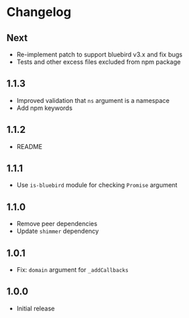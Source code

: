 # Changelog

## Next

* Re-implement patch to support bluebird v3.x and fix bugs
* Tests and other excess files excluded from npm package

## 1.1.3

* Improved validation that `ns` argument is a namespace
* Add npm keywords

## 1.1.2

* README

## 1.1.1

* Use `is-bluebird` module for checking `Promise` argument

## 1.1.0

* Remove peer dependencies
* Update `shimmer` dependency

## 1.0.1

* Fix: `domain` argument for `_addCallbacks`

## 1.0.0

* Initial release
